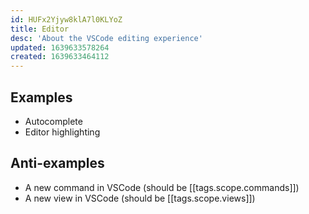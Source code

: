 ```yaml
---
id: HUFx2Yjyw8klA7l0KLYoZ
title: Editor
desc: 'About the VSCode editing experience'
updated: 1639633578264
created: 1639633464112
---
```


## Examples
- Autocomplete
- Editor highlighting

## Anti-examples

- A new command in VSCode (should be [[tags.scope.commands]])
- A new view in VSCode (should be [[tags.scope.views]])
